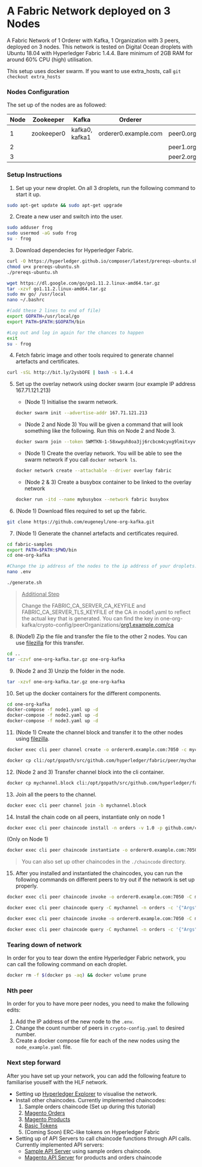 # A Fabric Network deployed on 3 Nodes
A Fabric Network of 1 Orderer with Kafka, 1 Organization with 3 peers, deployed on 3 nodes. This network is tested on Digital Ocean droplets with Ubuntu 18.04 with Hyperledger Fabric 1.4.4. Bare minimum of 2GB RAM for around 60% CPU (high) utilisation.

This setup uses docker swarm. If you want to use extra_hosts, call `git checkout extra_hosts`

### Nodes Configuration

The set up of the nodes are as followed: 

| Node | Zookeeper | Kafka | Orderer | Peer | CLI |
| --- | --- | --- | --- | --- | --- |
| 1 | zookeeper0 | kafka0, kafka1 | orderer0.example.com | peer0.org1.example.com|cli |
| 2 ||  | | peer1.org1.example.com|cli |
| 3 | | | | peer2.org1.example.com|cli |

### Setup Instructions

1. Set up your new droplet. On all 3 droplets, run the following command to start it up.

```bash
sudo apt-get update && sudo apt-get upgrade
```

2. Create a new user and switch into the user.

```bash
sudo adduser frog
sudo usermod -aG sudo frog
su - frog
```

3. Download dependecies for Hyperledger Fabric.

```bash
curl -O https://hyperledger.github.io/composer/latest/prereqs-ubuntu.sh
chmod u+x prereqs-ubuntu.sh
./prereqs-ubuntu.sh

wget https://dl.google.com/go/go1.11.2.linux-amd64.tar.gz
tar -xzvf go1.11.2.linux-amd64.tar.gz
sudo mv go/ /usr/local
nano ~/.bashrc

#(add these 2 lines to end of file)
export GOPATH=/usr/local/go
export PATH=$PATH:$GOPATH/bin

#Log out and log in again for the chances to happen
exit
su - frog
```

4. Fetch fabric image and other tools required to generate channel artefacts and certificates.

```bash
curl -sSL http://bit.ly/2ysbOFE | bash -s 1.4.4
```

5. Set up the overlay network using docker swarm (our example IP address 167.71.121.213)

   - (Node 1) Initialise the swarm network.

   ```bash
   docker swarm init --advertise-addr 167.71.121.213
   ```

   - (Node 2 and Node 3) You will be given a command that will look something like the following. Run this on Node 2 and Node 3.

   ```bash
   docker swarm join --token SWMTKN-1-58xwguh8oa3jj6rcbcm4cyxg9lmitxyv1fs1sn1d5xy51e9arv-1hts5vhxebpjf6fz3kjskpbub 167.71.121.213:2377
   ```

   - (Node 1) Create the overlay network. You will be able to see the swarm network if you call `docker network ls`.

   ```bash
   docker network create --attachable --driver overlay fabric
   ```

   - (Node 2 & 3) Create a busybox container to be linked to the overlay network

   ```bash
   docker run -itd --name mybusybox --network fabric busybox
   ```

6. (Node 1) Download files required to set up the fabric.

```bash
git clone https://github.com/eugeneyl/one-org-kafka.git
```

7. (Node 1) Generate the channel artefacts and certificates required.

```bash
cd fabric-samples
export PATH=$PATH:$PWD/bin
cd one-org-kafka

#Change the ip address of the nodes to the ip address of your droplets. 
nano .env

./generate.sh
```

> <u>Additional Step</u>
>
> Change the FABRIC_CA_SERVER_CA_KEYFILE and FABRIC_CA_SERVER_TLS_KEYFILE of the CA in node1.yaml to reflect the actual key that is generated. You can find the key in one-org-kafka/crypto-config/peerOrganizations/[org1.example.com/ca](http://org1.example.com/ca)

8. (Node1) Zip the file and transfer the file to the other 2 nodes. You can use [filezilla](https://filezilla-project.org/ ) for this transfer.

```bash
cd ..
tar -czvf one-org-kafka.tar.gz one-org-kafka
```

9. (Node 2 and 3) Unzip the folder in the node.

```bash
tar -xzvf one-org-kafka.tar.gz one-org-kafka
```

10. Set up the docker containers for the different components.

```bash
cd one-org-kafka
docker-compose -f node1.yaml up -d
docker-compose -f node2.yaml up -d
docker-compose -f node3.yaml up -d
```

11. (Node 1)  Create the channel block and transfer it to the other nodes using [filezilla](https://filezilla-project.org/ ).

```bash
docker exec cli peer channel create -o orderer0.example.com:7050 -c mychannel -f ./channel-artifacts/channel.tx --tls true --cafile /opt/gopath/src/github.com/hyperledger/fabric/peer/crypto/ordererOrganizations/example.com/orderers/orderer0.example.com/msp/tlscacerts/tlsca.example.com-cert.pem

docker cp cli:/opt/gopath/src/github.com/hyperledger/fabric/peer/mychannel.block .
```

12. (Node 2 and 3) Transfer channel block into the cli container.

```bash
docker cp mychannel.block cli:/opt/gopath/src/github.com/hyperledger/fabric/peer/
```

13. Join all the peers to the channel.

```bash
docker exec cli peer channel join -b mychannel.block
```

14. Install the chain code on all peers, instantiate only on node 1

```bash
docker exec cli peer chaincode install -n orders -v 1.0 -p github.com/chaincode/orders/
```

(Only on Node 1)

```bash
docker exec cli peer chaincode instantiate -o orderer0.example.com:7050 -C mychannel -n orders -v 1.0 -c '{"Args":[]}' --tls true --cafile /opt/gopath/src/github.com/hyperledger/fabric/peer/crypto/ordererOrganizations/example.com/orderers/orderer0.example.com/msp/tlscacerts/tlsca.example.com-cert.pem
```

> You can also set up other chaincodes in the `./chaincode` directory.

15.  After you installed and instantiated the chaincodes, you can run the following commands on different peers to try out if the network is set up properly.

```bash
docker exec cli peer chaincode invoke -o orderer0.example.com:7050 -C mychannel -n orders -c '{"Args":["initLedger"]}' --tls true --cafile /opt/gopath/src/github.com/hyperledger/fabric/peer/crypto/ordererOrganizations/example.com/orderers/orderer0.example.com/msp/tlscacerts/tlsca.example.com-cert.pem

docker exec cli peer chaincode query -C mychannel -n orders -c '{"Args":["queryAllOrders"]}'

docker exec cli peer chaincode invoke -o orderer0.example.com:7050 -C mychannel -n orders -c '{"Args":["createOrder","ORDER14", "23459348", "5493058", "Pending"]}' --tls true --cafile /opt/gopath/src/github.com/hyperledger/fabric/peer/crypto/ordererOrganizations/example.com/orderers/orderer0.example.com/msp/tlscacerts/tlsca.example.com-cert.pem

docker exec cli peer chaincode query -C mychannel -n orders -c '{"Args":["queryOrder", "ORDER2"]}'
```

### Tearing down of network

In order for you to tear down the entire Hyperledger Fabric network, you can call the following command on each droplet.

```bash
docker rm -f $(docker ps -aq) && docker volume prune
```

### Nth peer

In order for you to have more peer nodes, you need to make the following edits:

1. Add the IP address of the new node to the `.env`.
2. Change the count number of peers in `crypto-config.yaml` to desired number.
3. Create a docker compose file for each of the new nodes using the `node_example.yaml` file.

### Next step forward

After you have set up your network, you can add the following feature to familiarise youself with the HLF network.

- Setting up [Hyperledger Explorer](https://github.com/eugeneyl/one-org-kafka/tree/master/explorer) to visualise the network.
- Install other chaincodes. Currently implemented chaincodes:
  1. Sample orders chaincode (Set up during this tutorial)
  2. [Magento Orders](https://github.com/eugeneyl/one-org-kafka/tree/master/chaincode/magento_order)
  3. [Magento Products](https://github.com/eugeneyl/one-org-kafka/tree/master/chaincode/magento_product)
  4. [Basic Tokens](https://github.com/eugeneyl/one-org-kafka/tree/master/chaincode/basic_tokens)
  5. (Coming Soon) ERC-like tokens on Hyperledger Fabric
- Setting up of API Servers to call chaincode functions through API calls. Currently implemented API servers:
  - [Sample API Server](https://github.com/eugeneyl/one-org-kafka/tree/master/sample_apiserver) using sample orders chaincode. 
  - [Magento API Server](https://github.com/eugeneyl/one-org-kafka/tree/master/magento_apiserver) for products and orders chaincode

